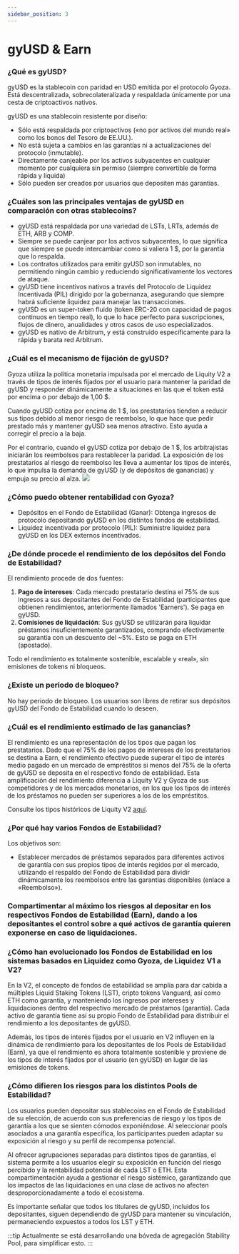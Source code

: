 ```yaml
---
sidebar_position: 3
---
```



# gyUSD & Earn

### ¿Qué es gyUSD?

gyUSD es la stablecoin con paridad en USD emitida por el protocolo Gyoza. Está descentralizada, sobrecolateralizada y respaldada únicamente por una cesta de criptoactivos nativos.

gyUSD es una stablecoin resistente por diseño:

* Sólo está respaldada por criptoactivos («no por activos del mundo real» como los bonos del Tesoro de EE.UU.).
* No está sujeta a cambios en las garantías ni a actualizaciones del protocolo (inmutable).
* Directamente canjeable por los activos subyacentes en cualquier momento por cualquiera sin permiso (siempre convertible de forma rápida y líquida)
* Sólo pueden ser creados por usuarios que depositen más garantías.

### ¿Cuáles son las principales ventajas de gyUSD en comparación con otras stablecoins?

* gyUSD está respaldada por una variedad de LSTs, LRTs, además de ETH, ARB y COMP.
* Siempre se puede canjear por los activos subyacentes, lo que significa que siempre se puede intercambiar como si valiera 1 $, por la garantía que lo respalda.
* Los contratos utilizados para emitir gyUSD son inmutables, no permitiendo ningún cambio y reduciendo significativamente los vectores de ataque.
* gyUSD tiene incentivos nativos a través del Protocolo de Liquidez Incentivada (PIL) dirigido por la gobernanza, asegurando que siempre habrá suficiente liquidez para manejar las transacciones.
* gyUSD es un super-token fluido (token ERC-20 con capacidad de pagos continuos en tiempo real), lo que lo hace perfecto para suscripciones, flujos de dinero, anualidades y otros casos de uso especializados.
* gyUSD es nativo de Arbitrum, y está construido específicamente para la rápida y barata red Arbitrum.

### ¿Cuál es el mecanismo de fijación de gyUSD?

Gyoza utiliza la política monetaria impulsada por el mercado de Liquity V2 a través de tipos de interés fijados por el usuario para mantener la paridad de gyUSD y responder dinámicamente a situaciones en las que el token está por encima o por debajo de 1,00 $.

Cuando gyUSD cotiza por encima de 1 $, los prestatarios tienden a reducir sus tipos debido al menor riesgo de reembolso, lo que hace que pedir prestado más y mantener gyUSD sea menos atractivo. Esto ayuda a corregir el precio a la baja.

Por el contrario, cuando el gyUSD cotiza por debajo de 1 $, los arbitrajistas iniciarán los reembolsos para restablecer la paridad. La exposición de los prestatarios al riesgo de reembolso les lleva a aumentar los tipos de interés, lo que impulsa la demanda de gyUSD (y de depósitos de ganancias) y empuja su precio al alza.
![](https://docs.liquity.org/~gitbook/image?url=https%3A%2F%2F2342324437-files.gitbook.io%2F%7E%2Ffiles%2Fv0%2Fb%2Fgitbook-x-prod.appspot.com%2Fo%2Fspaces%252FE2A1Xrcj7XasxOiotWky%252Fuploads%252FOPagS0zx2PSCiAFmH8Uq%252Flight%2520-%2520BOLD%2520peg%2520mechanism.png%3Falt%3Dmedia%26token%3Dfcc3163a-a96d-4085-a1ea-d5c4606ab3b7&width=768&dpr=4&quality=100&sign=37ed4c8c&sv=2)

### ¿Cómo puedo obtener rentabilidad con Gyoza?

* Depósitos en el Fondo de Estabilidad (Ganar): Obtenga ingresos de protocolo depositando gyUSD en los distintos fondos de estabilidad.
* Liquidez incentivada por protocolo (PIL): Suministre liquidez para gyUSD en los DEX externos incentivados.

### ¿De dónde procede el rendimiento de los depósitos del Fondo de Estabilidad?

El rendimiento procede de dos fuentes:

1. **Pago de intereses**: Cada mercado prestatario destina el 75% de sus ingresos a sus depositantes del Fondo de Estabilidad (participantes que obtienen rendimientos, anteriormente llamados 'Earners'). Se paga en gyUSD.
2. **Comisiones de liquidación**: Sus gyUSD se utilizarán para liquidar préstamos insuficientemente garantizados, comprando efectivamente su garantía con un descuento del \~5%. Esto se paga en ETH (apostado).

Todo el rendimiento es totalmente sostenible, escalable y «real», sin emisiones de tokens ni bloqueos.

### ¿Existe un periodo de bloqueo?

No hay periodo de bloqueo. Los usuarios son libres de retirar sus depósitos gyUSD del Fondo de Estabilidad cuando lo deseen.

### ¿Cuál es el rendimiento estimado de las ganancias?

El rendimiento es una representación de los tipos que pagan los prestatarios. Dado que el 75% de los pagos de intereses de los prestatarios se destina a Earn, el rendimiento efectivo puede superar el tipo de interés medio pagado en un mercado de empréstitos si menos del 75% de la oferta de gyUSD se deposita en el respectivo fondo de estabilidad. Esta amplificación del rendimiento diferencia a Liquity V2 y Gyoza de sus competidores y de los mercados monetarios, en los que los tipos de interés de los préstamos no pueden ser superiores a los de los empréstitos.

Consulte los tipos históricos de Liquity V2 [aquí](https://dune.com/liquity/liquity-v2#interest-rates).

### ¿Por qué hay varios Fondos de Estabilidad?

Los objetivos son:

* Establecer mercados de préstamos separados para diferentes activos de garantía con sus propios tipos de interés regidos por el mercado, utilizando el respaldo del Fondo de Estabilidad para dividir dinámicamente los reembolsos entre las garantías disponibles (enlace a «Reembolso»).
### Compartimentar al máximo los riesgos al depositar en los respectivos Fondos de Estabilidad (Earn), dando a los depositantes el control sobre a qué activos de garantía quieren exponerse en caso de liquidaciones.

### ¿Cómo han evolucionado los Fondos de Estabilidad en los sistemas basados en Liquidez como Gyoza, de Liquidez V1 a V2?

En la V2, el concepto de fondos de estabilidad se amplía para dar cabida a múltiples Liquid Staking Tokens (LST), cripto tokens Vanguard, así como ETH como garantía, y manteniendo los ingresos por intereses y liquidaciones dentro del respectivo mercado de préstamos (garantía). Cada activo de garantía tiene así su propio Fondo de Estabilidad para distribuir el rendimiento a los depositantes de gyUSD.

Además, los tipos de interés fijados por el usuario en V2 influyen en la dinámica de rendimiento para los depositantes de los Pools de Estabilidad (Earn), ya que el rendimiento es ahora totalmente sostenible y proviene de los tipos de interés fijados por el usuario (en gyUSD) en lugar de las emisiones de tokens.

### ¿Cómo difieren los riesgos para los distintos Pools de Estabilidad?

Los usuarios pueden depositar sus stablecoins en el Fondo de Estabilidad de su elección, de acuerdo con sus preferencias de riesgo y los tipos de garantía a los que se sienten cómodos exponiéndose. Al seleccionar pools asociados a una garantía específica, los participantes pueden adaptar su exposición al riesgo y su perfil de recompensa potencial.

Al ofrecer agrupaciones separadas para distintos tipos de garantías, el sistema permite a los usuarios elegir su exposición en función del riesgo percibido y la rentabilidad potencial de cada LST o ETH. Esta compartimentación ayuda a gestionar el riesgo sistémico, garantizando que los impactos de las liquidaciones en una clase de activos no afecten desproporcionadamente a todo el ecosistema.

Es importante señalar que todos los titulares de gyUSD, incluidos los depositantes, siguen dependiendo de gyUSD para mantener su vinculación, permaneciendo expuestos a todos los LST y ETH.


:::tip
Actualmente se está desarrollando una bóveda de agregación Stability Pool, para simplificar esto.
:::
